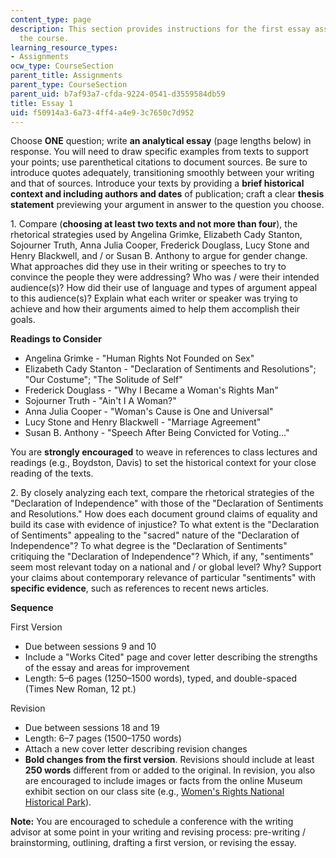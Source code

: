 ```yaml
---
content_type: page
description: This section provides instructions for the first essay assignment of
  the course.
learning_resource_types:
- Assignments
ocw_type: CourseSection
parent_title: Assignments
parent_type: CourseSection
parent_uid: b7af93a7-cfda-9224-0541-d3559584db59
title: Essay 1
uid: f50914a3-6a73-4ff4-a4e9-3c7650c7d952
---
```


Choose **ONE** question; write **an analytical essay** (page lengths below) in response. You will need to draw specific examples from texts to support your points; use parenthetical citations to document sources. Be sure to introduce quotes adequately, transitioning smoothly between your writing and that of sources. Introduce your texts by providing a **brief historical context and including authors and dates** of publication; craft a clear **thesis statement** previewing your argument in answer to the question you choose.

1\. Compare (**choosing at least two texts and not more than four**), the rhetorical strategies used by Angelina Grimke, Elizabeth Cady Stanton, Sojourner Truth, Anna Julia Cooper, Frederick Douglass, Lucy Stone and Henry Blackwell, and / or Susan B. Anthony to argue for gender change. What approaches did they use in their writing or speeches to try to convince the people they were addressing? Who was / were their intended audience(s)? How did their use of language and types of argument appeal to this audience(s)? Explain what each writer or speaker was trying to achieve and how their arguments aimed to help them accomplish their goals.

**Readings to Consider**

*   Angelina Grimke - "Human Rights Not Founded on Sex"
*   Elizabeth Cady Stanton - "Declaration of Sentiments and Resolutions"; "Our Costume"; "The Solitude of Self"
*   Frederick Douglass - "Why I Became a Woman's Rights Man"
*   Sojourner Truth - "Ain't I A Woman?"
*   Anna Julia Cooper - "Woman's Cause is One and Universal"
*   Lucy Stone and Henry Blackwell - "Marriage Agreement"
*   Susan B. Anthony - "Speech After Being Convicted for Voting…"

You are **strongly encouraged** to weave in references to class lectures and readings (e.g., Boydston, Davis) to set the historical context for your close reading of the texts.

2\. By closely analyzing each text, compare the rhetorical strategies of the "Declaration of Independence" with those of the "Declaration of Sentiments and Resolutions." How does each document ground claims of equality and build its case with evidence of injustice? To what extent is the "Declaration of Sentiments" appealing to the "sacred" nature of the "Declaration of Independence"? To what degree is the "Declaration of Sentiments" critiquing the "Declaration of Independence"? Which, if any, "sentiments" seem most relevant today on a national and / or global level? Why? Support your claims about contemporary relevance of particular "sentiments" with **specific evidence**, such as references to recent news articles.

**Sequence**

First Version

*   Due between sessions 9 and 10
*   Include a "Works Cited" page and cover letter describing the strengths of the essay and areas for improvement
*   Length: 5–6 pages (1250–1500 words), typed, and double-spaced (Times New Roman, 12 pt.)

Revision

*   Due between sessions 18 and 19
*   Length: 6–7 pages (1500–1750 words)
*   Attach a new cover letter describing revision changes
*   **Bold changes from the first version**. Revisions should include at least **250 words** different from or added to the original. In revision, you also are encouraged to include images or facts from the online Museum exhibit section on our class site (e.g., [Women's Rights National Historical Park](http://www.nps.gov/wori/index.htm)).

**Note:** You are encouraged to schedule a conference with the writing advisor at some point in your writing and revising process: pre-writing / brainstorming, outlining, drafting a first version, or revising the essay.